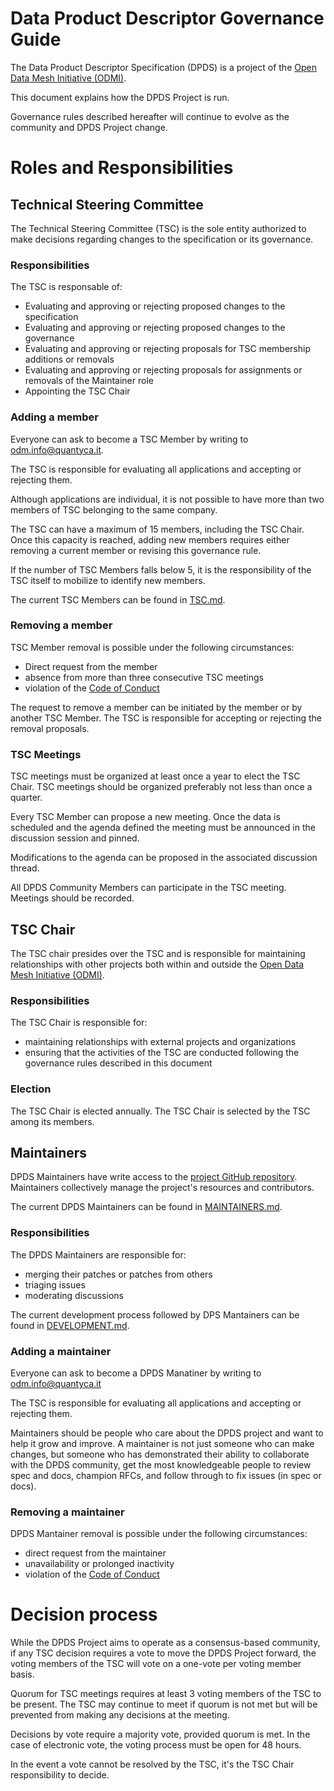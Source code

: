 # Data Product Descriptor Governance Guide
The Data Product Descriptor Specification (DPDS) is a project of the [Open Data Mesh Initiative (ODMI)](https://initiative.opendatamesh.org/). 

This document explains how the DPDS Project is run. 

Governance rules described hereafter will continue to evolve as the community and DPDS Project change.

# Roles and Responsibilities

## Technical Steering Committee
The Technical Steering Committee (TSC) is the sole entity authorized to make decisions regarding changes to the specification or its governance.

### Responsibilities
The TSC is responsable of:

* Evaluating and approving or rejecting proposed changes to the specification
* Evaluating and approving or rejecting proposed changes to the governance
* Evaluating and approving or rejecting proposals for TSC membership additions or removals
* Evaluating and approving or rejecting proposals for assignments or removals of the Maintainer role
* Appointing the TSC Chair

### Adding a member
Everyone can ask to become a TSC Member by writing to [odm.info@quantyca.it](mailto:odm.info@quantyca.it). 

The TSC is responsible for evaluating all applications and accepting or rejecting them. 

Although applications are individual, it is not possible to have more than two members of TSC belonging to the same company. 

The TSC can have a maximum of 15 members, including the TSC Chair. Once this capacity is reached, adding new members requires either removing a current member or revising this governance rule.

If the number of TSC Members falls below  5, it is the responsibility of the TSC itself to mobilize to identify new members.

The current TSC Members can be found in [TSC.md](./TSC.md).

### Removing a member
TSC Member removal is possible under the following circumstances:

* Direct request from the member
* absence from more than three consecutive TSC meetings
* violation of the [Code of Conduct](https://github.com/opendatamesh-initiative/.github/blob/main/CODE_OF_CONDUCT.md)

The request to remove a member can be initiated by the member or by another TSC Member. The TSC is responsible for accepting or rejecting the removal proposals.
  
### TSC Meetings
TSC meetings must be organized at least once a year to elect the TSC Chair. TSC meetings should be organized preferably not less than once a quarter. 

Every TSC Member can propose a new meeting. Once the data is scheduled and the agenda defined the meeting must be announced in the discussion session and pinned. 

Modifications to the agenda can be proposed in the associated discussion thread. 

All DPDS Community Members can participate in the TSC meeting. Meetings should be recorded.

## TSC Chair
The TSC chair presides over the TSC and is responsible for maintaining relationships with other projects both within and outside the [Open Data Mesh Initiative (ODMI)](https://initiative.opendatamesh.org/). 

### Responsibilities
The TSC Chair is responsible for:

* maintaining relationships with external projects and organizations
* ensuring that the activities of the TSC are conducted following the governance rules described in this document
  
### Election
The TSC Chair is elected annually. The TSC Chair is selected by the TSC among its members.

## Maintainers
DPDS Maintainers have write access to the [project GitHub repository](https://github.com/opendatamesh-initiative/odm-specification-dpdescriptor).
Maintainers collectively manage the project's resources and contributors.

The current DPDS Maintainers can be found in [MAINTAINERS.md](./MAINTAINERS.md).

### Responsibilities
The DPDS Maintainers are responsible for:

* merging their patches or patches from others
* triaging issues
* moderating discussions

 The current development process followed by DPS Mantainers can be found in [DEVELOPMENT.md](./DEVELOPMENT.md).

### Adding a maintainer
Everyone can ask to become a DPDS Manatiner by writing to [odm.info@quantyca.it](mailto:odm.info@quantyca.it)  

The TSC is responsible for evaluating all applications and accepting or rejecting them. 

Maintainers should be people who care about the DPDS project and want to help it grow and improve. A maintainer is not just someone who can make changes, but someone who has demonstrated their ability to collaborate with the DPDS community, get the most knowledgeable people to review spec and docs, champion RFCs, and follow through to fix issues (in spec or docs).

### Removing a maintainer
DPDS Mantainer removal is possible under the following circumstances:

* direct request from the maintainer
* unavailability or prolonged inactivity
* violation of the [Code of Conduct](https://github.com/opendatamesh-initiative/.github/blob/main/CODE_OF_CONDUCT.md)

# Decision process
While the DPDS Project aims to operate as a consensus-based community, if any TSC
decision requires a vote to move the DPDS Project forward, the voting members of the
TSC will vote on a one-vote per voting member basis.

Quorum for TSC meetings requires at least 3 voting members of
the TSC to be present. The TSC may continue to meet if quorum is not met but
will be prevented from making any decisions at the meeting.

Decisions by vote require a majority vote, provided quorum is met. In the case of electronic vote, the voting process
must be open for 48 hours.

In the event a vote cannot be resolved by the TSC, it's the TSC Chair responsibility to decide.

